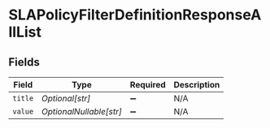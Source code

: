 # SLAPolicyFilterDefinitionResponseAllList


## Fields

| Field                   | Type                    | Required                | Description             |
| ----------------------- | ----------------------- | ----------------------- | ----------------------- |
| `title`                 | *Optional[str]*         | :heavy_minus_sign:      | N/A                     |
| `value`                 | *OptionalNullable[str]* | :heavy_minus_sign:      | N/A                     |